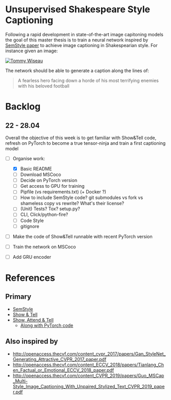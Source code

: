 # Unsupervised Shakespeare Style Captioning

Following a rapid development in state-of-the-art image capitoning models the goal of this master thesis is to train a neural network inspired by [SemStyle paper](https://arxiv.org/abs/1805.07030) to achieve image captioning in Shakespearian style. For instance given an image:

[![Tommy Wiseau](https://bi.im-g.pl/im/16/27/10/z16936982V,kadr-z-filmu--The-room----na-nim-Tommy-Wiseau--pom.jpg)](https://wyborcza.pl/7,101707,22959130,tommy-wiseau-to-tomasz-wieczorkiewicz-najgorszy-rezyser-swiata.html)

The network should be able to generate a caption along the lines of:

> A fearless hero facing down a horde of his most terrifying enemies with his beloved football

# Backlog

## 22 - 28.04

Overall the objective of this week is to get familiar with Show&Tell code, refresh on PyTorch to become a true tensor-ninja and train a first captioning model

- [ ] Organise work:
    * [x] Basic README
    * [ ] Download MSCoco
    * [ ] Decide on PyTorch version
    * [ ] Get access to GPU for training
    * [ ] Pipfile (vs requirements.txt) (+ Docker ?)
    * [ ] How to include SemStyle code? git submodules vs fork vs shameless copy vs rewrite? What's their license?
    * [ ] (Unit) Tests? Tox? setup.py?
    * [ ] CLI, Click/python-fire?
    * [ ] Code Style
    * [ ] gitignore
- [ ] Make the code of Show&Tell runnable with recent PyTorch version
- [ ] Train the network on MSCoco
- [ ] Add GRU encoder


# References

## Primary

* [SemStyle](https://arxiv.org/abs/1805.07030)
* [Show & Tell](https://arxiv.org/pdf/1609.06647.pdf)
* [Show, Attend & Tell](https://arxiv.org/pdf/1502.03044.pdf)
  - [Along with PyTorch code](https://github.com/sgrvinod/a-PyTorch-Tutorial-to-Image-Captioning)

## Also inspired by

* http://openaccess.thecvf.com/content_cvpr_2017/papers/Gan_StyleNet_Generating_Attractive_CVPR_2017_paper.pdf
* http://openaccess.thecvf.com/content_ECCV_2018/papers/Tianlang_Chen_Factual_or_Emotional_ECCV_2018_paper.pdf
* http://openaccess.thecvf.com/content_CVPR_2019/papers/Guo_MSCap_Multi-Style_Image_Captioning_With_Unpaired_Stylized_Text_CVPR_2019_paper.pdf


